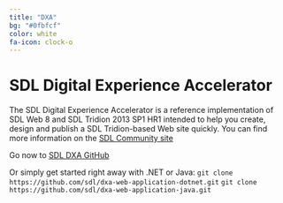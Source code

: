 ```yaml
---
title: "DXA"
bg: "#0fbfcf"
color: white
fa-icon: clock-o
---
```


# SDL Digital Experience Accelerator
The SDL Digital Experience Accelerator is a reference implementation of SDL Web 8 and SDL Tridion 2013 SP1 HR1 intended to help you create, design and publish a SDL Tridion-based Web site quickly. You can find more information on the [SDL Community site](https://community.sdl.com/developers/tridion_developer/m/mediagallery)

Go now to [SDL DXA GitHub](https://github.com/sdl?query=dxa)

Or simply get started right away with .NET or Java:
`git clone https://github.com/sdl/dxa-web-application-dotnet.git`
`git clone https://github.com/sdl/dxa-web-application-java.git`
